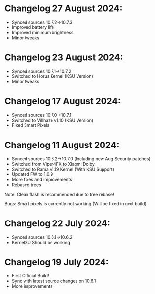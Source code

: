 # Changelog 27 August 2024:

- Synced sources 10.7.2->10.7.3
- Improved battery life
- Improved minimum brightness
- Minor tweaks

# Changelog 23 August 2024:

- Synced sources 10.7.1->10.7.2
- Switched to Horus Kernel (KSU Version)
- Minor tweaks


# Changelog 17 August 2024:

- Synced sources 10.7.0->10.7.1
- Switched to Villhaze v1.10 (KSU Version)
- Fixed Smart Pixels

# Changelog 11 August 2024:

- Synced sources 10.6.2->10.7.0 (Including new Aug Security patches)
- Switched from Viper4FX to Xiaomi Dolby
- Switched to Rama v1.19 Kernel (With KSU Support)
- Updated FW to 1.0.9
- More fixes and improvements
- Rebased trees

Note: Clean flash is recommended due to tree rebase!

Bugs: Smart pixels is currently not working (Will be fixed in next build)

# Changelog 22 July 2024:

- Synced sources 10.6.1->10.6.2
- KernelSU Should be working

# Changelog 19 July 2024:

- First Official Build!
- Sync with latest source changes on 10.6.1
- More improvements

